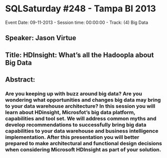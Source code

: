 # SQLSaturday #248 - Tampa BI 2013
Event Date: 09-11-2013 - Session time: 00:00:00 - Track: (4) Big Data
## Speaker: Jason Virtue
## Title: HDInsight: What’s all the Hadoopla about Big Data
## Abstract:
### Are you keeping up with buzz around big data? Are you wondering what opportunities and changes big data may bring to your data warehouse architecture? In this session you will learn about HDinsight, Microsfot’s big data platform, capabilities and tool set. We will address common myths and develop recommendations to successfully bring big data capabilities to your data warehouse and business intelligence implementation. After this presentation you will better prepared to make architectural and functional design decisions when considering Microsoft HDInsight as part of your solution.
